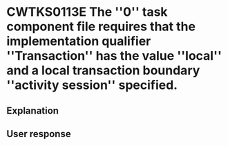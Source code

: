 # CWTKS0113E The ''0'' task component file requires that the implementation qualifier ''Transaction'' has the value ''local'' and a local transaction boundary ''activity session'' specified.

## Explanation

## User response